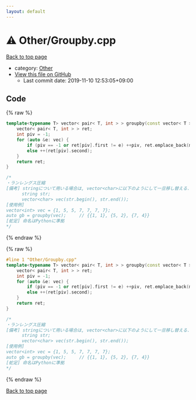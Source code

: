 ```yaml
---
layout: default
---
```


<!-- mathjax config similar to math.stackexchange -->
<script type="text/javascript" async
  src="https://cdnjs.cloudflare.com/ajax/libs/mathjax/2.7.5/MathJax.js?config=TeX-MML-AM_CHTML">
</script>
<script type="text/x-mathjax-config">
  MathJax.Hub.Config({
    TeX: { equationNumbers: { autoNumber: "AMS" }},
    tex2jax: {
      inlineMath: [ ['$','$'] ],
      processEscapes: true
    },
    "HTML-CSS": { matchFontHeight: false },
    displayAlign: "left",
    displayIndent: "2em"
  });
</script>

<script type="text/javascript" src="https://cdnjs.cloudflare.com/ajax/libs/jquery/3.4.1/jquery.min.js"></script>
<script src="https://cdn.jsdelivr.net/npm/jquery-balloon-js@1.1.2/jquery.balloon.min.js" integrity="sha256-ZEYs9VrgAeNuPvs15E39OsyOJaIkXEEt10fzxJ20+2I=" crossorigin="anonymous"></script>
<script type="text/javascript" src="../../assets/js/copy-button.js"></script>
<link rel="stylesheet" href="../../assets/css/copy-button.css" />


# :warning: Other/Groupby.cpp

<a href="../../index.html">Back to top page</a>

* category: <a href="../../index.html#6311ae17c1ee52b36e68aaf4ad066387">Other</a>
* <a href="{{ site.github.repository_url }}/blob/master/Other/Groupby.cpp">View this file on GitHub</a>
    - Last commit date: 2019-11-10 12:53:05+09:00




## Code

<a id="unbundled"></a>
{% raw %}
```cpp
template<typename T> vector< pair< T, int > > groupby(const vector< T > &vec) {
    vector< pair< T, int > > ret;
    int piv = -1;
    for (auto &e: vec) {
        if (piv == -1 or ret[piv].first != e) ++piv, ret.emplace_back(make_pair(e, 1));
        else ++(ret[piv].second);
    }
    return ret;
}

/*
・ランレングス圧縮
[備考] stringについて用いる場合は, vector<char>に以下のようにして一旦移し替える.
      string str;
      vector<char> vec(str.begin(), str.end());
[使用例]
vector<int> vec = {1, 5, 5, 7, 7, 7, 7};
auto gb = groupby(vec);     // {{1, 1}, {5, 2}, {7, 4}}
[蛇足] 命名はPythonに準拠
*/

```
{% endraw %}

<a id="bundled"></a>
{% raw %}
```cpp
#line 1 "Other/Groupby.cpp"
template<typename T> vector< pair< T, int > > groupby(const vector< T > &vec) {
    vector< pair< T, int > > ret;
    int piv = -1;
    for (auto &e: vec) {
        if (piv == -1 or ret[piv].first != e) ++piv, ret.emplace_back(make_pair(e, 1));
        else ++(ret[piv].second);
    }
    return ret;
}

/*
・ランレングス圧縮
[備考] stringについて用いる場合は, vector<char>に以下のようにして一旦移し替える.
      string str;
      vector<char> vec(str.begin(), str.end());
[使用例]
vector<int> vec = {1, 5, 5, 7, 7, 7, 7};
auto gb = groupby(vec);     // {{1, 1}, {5, 2}, {7, 4}}
[蛇足] 命名はPythonに準拠
*/

```
{% endraw %}

<a href="../../index.html">Back to top page</a>

